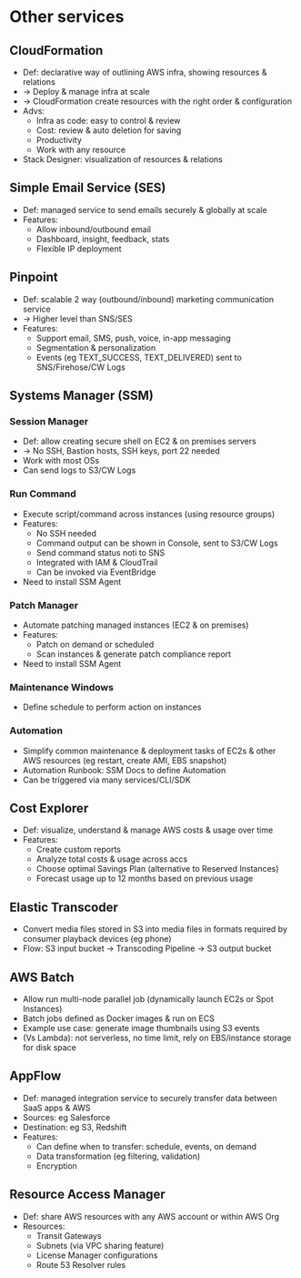 # Other services
## CloudFormation
- Def: declarative way of outlining AWS infra, showing resources & relations
- -> Deploy & manage infra at scale
- -> CloudFormation create resources with the right order & configuration
- Advs:
  - Infra as code: easy to control & review
  - Cost: review & auto deletion for saving
  - Productivity
  - Work with any resource
- Stack Designer: visualization of resources & relations
## Simple Email Service (SES)
- Def: managed service to send emails securely & globally at scale
- Features:
  - Allow inbound/outbound email
  - Dashboard, insight, feedback, stats
  - Flexible IP deployment
## Pinpoint
- Def: scalable 2 way (outbound/inbound) marketing communication service
- -> Higher level than SNS/SES
- Features:
  - Support email, SMS, push, voice, in-app messaging
  - Segmentation & personalization
  - Events (eg TEXT_SUCCESS, TEXT_DELIVERED) sent to SNS/Firehose/CW Logs
## Systems Manager (SSM)
### Session Manager
- Def: allow creating secure shell on EC2 & on premises servers
- -> No SSH, Bastion hosts, SSH keys, port 22 needed
- Work with most OSs
- Can send logs to S3/CW Logs
### Run Command
- Execute script/command across instances (using resource groups)
- Features:
  - No SSH needed
  - Command output can be shown in Console, sent to S3/CW Logs
  - Send command status noti to SNS
  - Integrated with IAM & CloudTrail
  - Can be invoked via EventBridge
- Need to install SSM Agent
### Patch Manager
- Automate patching managed instances (EC2 & on premises)
- Features:
  - Patch on demand or scheduled
  - Scan instances & generate patch compliance report
- Need to install SSM Agent
### Maintenance Windows
- Define schedule to perform action on instances
### Automation
- Simplify common maintenance & deployment tasks of EC2s & other AWS resources (eg restart, create AMI, EBS snapshot)
- Automation Runbook: SSM Docs to define Automation
- Can be triggered via many services/CLI/SDK
## Cost Explorer
- Def: visualize, understand & manage AWS costs & usage over time
- Features:
  - Create custom reports
  - Analyze total costs & usage across accs
  - Choose optimal Savings Plan (alternative to Reserved Instances)
  - Forecast usage up to 12 months based on previous usage
## Elastic Transcoder
- Convert media files stored in S3 into media files in formats required by consumer playback devices (eg phone)
- Flow: S3 input bucket -> Transcoding Pipeline -> S3 output bucket
## AWS Batch
- Allow run multi-node parallel job (dynamically launch EC2s or Spot Instances)
- Batch jobs defined as Docker images & run on ECS
- Example use case: generate image thumbnails using S3 events
- (Vs Lambda): not serverless, no time limit, rely on EBS/instance storage for disk space
## AppFlow
- Def: managed integration service to securely transfer data between SaaS apps & AWS
- Sources: eg Salesforce
- Destination: eg S3, Redshift
- Features:
  - Can define when to transfer: schedule, events, on demand
  - Data transformation (eg filtering, validation)
  - Encryption
## Resource Access Manager
- Def: share AWS resources with any AWS account or within AWS Org
- Resources:
  - Transit Gateways
  - Subnets (via VPC sharing feature)
  - License Manager configurations
  - Route 53 Resolver rules